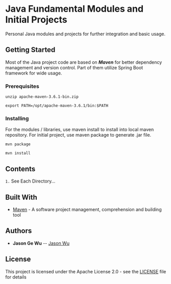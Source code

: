# Java Fundamental Modules and Initial Projects


Personal Java modules and projects for further integration and basic usage.


## Getting Started

Most of the Java project code are based on ___Maven___ for better dependency management and version control. Part of them utilize Spring Boot framework for wide usage.

### Prerequisites

```
unzip apache-maven-3.6.1-bin.zip
```
```
export PATH=/opt/apache-maven-3.6.1/bin:$PATH
```

### Installing

For the modules / libraries, use maven install to install into local maven repository. For initial project, use maven package to generate .jar file.

```
mvn package
```
```
mvn install
```

## Contents

`1.` See Each Directory...


## Built With

* [Maven](https://maven.apache.org/) - A software project management, comprehension and building tool

## Authors

* **Jason Ge Wu** -- [Jason Wu](https://github.com/Jason-Gew)

## License

This project is licensed under the Apache License 2.0 - see the [LICENSE](LICENSE) file for details
